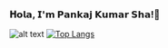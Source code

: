 ### 𝐇𝗼𝗹𝗮, 𝗜'𝗺 𝗣𝗮𝗻𝗸𝗮𝗷 𝗞𝘂𝗺𝗮𝗿 𝗦𝗵𝗮!👋
<!--
**pankaj1610/pankaj1610** is a ✨ _special_ ✨ repository because its `README.md` (this file) appears on your GitHub profile.

Here are some ideas to get you started:

- 🔭 I’m currently working on ...
- 🌱 I’m currently learning ...
- 👯 I’m looking to collaborate on ...
- 🤔 I’m looking for help with ...
- 💬 Ask me about ...
- 📫 How to reach me: ...
- 😄 Pronouns: ...
- ⚡ Fun fact: ...
-->
![alt text](https://github-readme-stats.vercel.app/api?username=pankaj1610&&show_icons=true&title_color=ffffff&icon_color=bb2acf&text_color=daf7dc&bg_color=151515)
[![Top Langs](https://github-readme-stats.vercel.app/api/top-langs/?username=pankaj1610&layout=compact)](https://github.com/anuraghazra/github-readme-stats)

